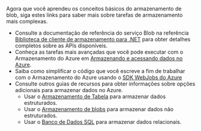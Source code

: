 
Agora que você aprendeu os conceitos básicos do armazenamento de blob, siga estes links para saber mais sobre tarefas de armazenamento mais complexas.

- Consulte a documentação de referência do serviço Blob na referência [Biblioteca de cliente de armazenamento para .NET](http://go.microsoft.com/fwlink/?LinkID=390731) para obter detalhes completos sobre as APIs disponíveis.
- Conheça as tarefas mais avançadas que você pode executar com o Armazenamento do Azure em [Armazenando e acessando dados no Azure](https://msdn.microsoft.com/library/azure/gg433040.aspx).    
- Saiba como simplificar o código que você escreve a fim de trabalhar com o Armazenamento do Azure usando o [SDK WebJobs do Azure](/app-service-web/websites-dotnet-webjobs-sdk.md)
- Consulte outros guias de recursos para obter informações sobre opções adicionais para armazenar dados no Azure.
  - Usar o [Armazenamento de Tabela](./storage-dotnet-how-to-use-tables.md) para armazenar dados estruturados.
  - Usar o [Armazenamento de blobs](./storage-dotnet-how-to-use-queues.md) para armazenar dados não estruturados.
  - Usar o [Banco de Dados SQL](/sql-database/sql-database-dotnet-how-to-use.md) para armazenar dados relacionais.

<!---HONumber=AcomDC_0204_2016-->